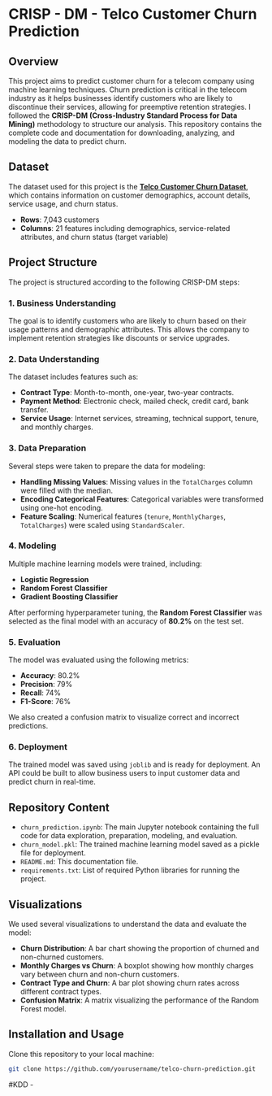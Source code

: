 # CRISP - DM - Telco Customer Churn Prediction

## Overview
This project aims to predict customer churn for a telecom company using machine learning techniques. Churn prediction is critical in the telecom industry as it helps businesses identify customers who are likely to discontinue their services, allowing for preemptive retention strategies. I followed the **CRISP-DM (Cross-Industry Standard Process for Data Mining)** methodology to structure our analysis. This repository contains the complete code and documentation for downloading, analyzing, and modeling the data to predict churn.

## Dataset
The dataset used for this project is the **[Telco Customer Churn Dataset](https://www.kaggle.com/datasets/blastchar/telco-customer-churn)**, which contains information on customer demographics, account details, service usage, and churn status.
- **Rows**: 7,043 customers
- **Columns**: 21 features including demographics, service-related attributes, and churn status (target variable)

## Project Structure

The project is structured according to the following CRISP-DM steps:

### 1. Business Understanding

The goal is to identify customers who are likely to churn based on their usage patterns and demographic attributes. This allows the company to implement retention strategies like discounts or service upgrades.

### 2. Data Understanding

The dataset includes features such as:
- **Contract Type**: Month-to-month, one-year, two-year contracts.
- **Payment Method**: Electronic check, mailed check, credit card, bank transfer.
- **Service Usage**: Internet services, streaming, technical support, tenure, and monthly charges.

### 3. Data Preparation

Several steps were taken to prepare the data for modeling:
- **Handling Missing Values**: Missing values in the `TotalCharges` column were filled with the median.
- **Encoding Categorical Features**: Categorical variables were transformed using one-hot encoding.
- **Feature Scaling**: Numerical features (`tenure`, `MonthlyCharges`, `TotalCharges`) were scaled using `StandardScaler`.

### 4. Modeling

Multiple machine learning models were trained, including:
- **Logistic Regression**
- **Random Forest Classifier**
- **Gradient Boosting Classifier**

After performing hyperparameter tuning, the **Random Forest Classifier** was selected as the final model with an accuracy of **80.2%** on the test set.

### 5. Evaluation

The model was evaluated using the following metrics:
- **Accuracy**: 80.2%
- **Precision**: 79%
- **Recall**: 74%
- **F1-Score**: 76%

We also created a confusion matrix to visualize correct and incorrect predictions.

### 6. Deployment

The trained model was saved using `joblib` and is ready for deployment. An API could be built to allow business users to input customer data and predict churn in real-time.

## Repository Content

- `churn_prediction.ipynb`: The main Jupyter notebook containing the full code for data exploration, preparation, modeling, and evaluation.
- `churn_model.pkl`: The trained machine learning model saved as a pickle file for deployment.
- `README.md`: This documentation file.
- `requirements.txt`: List of required Python libraries for running the project.

## Visualizations

We used several visualizations to understand the data and evaluate the model:
- **Churn Distribution**: A bar chart showing the proportion of churned and non-churned customers.
- **Monthly Charges vs Churn**: A boxplot showing how monthly charges vary between churn and non-churn customers.
- **Contract Type and Churn**: A bar plot showing churn rates across different contract types.
- **Confusion Matrix**: A matrix visualizing the performance of the Random Forest model.

## Installation and Usage
  Clone this repository to your local machine:
   ```bash
   git clone https://github.com/yourusername/telco-churn-prediction.git
   ```
#KDD - 
